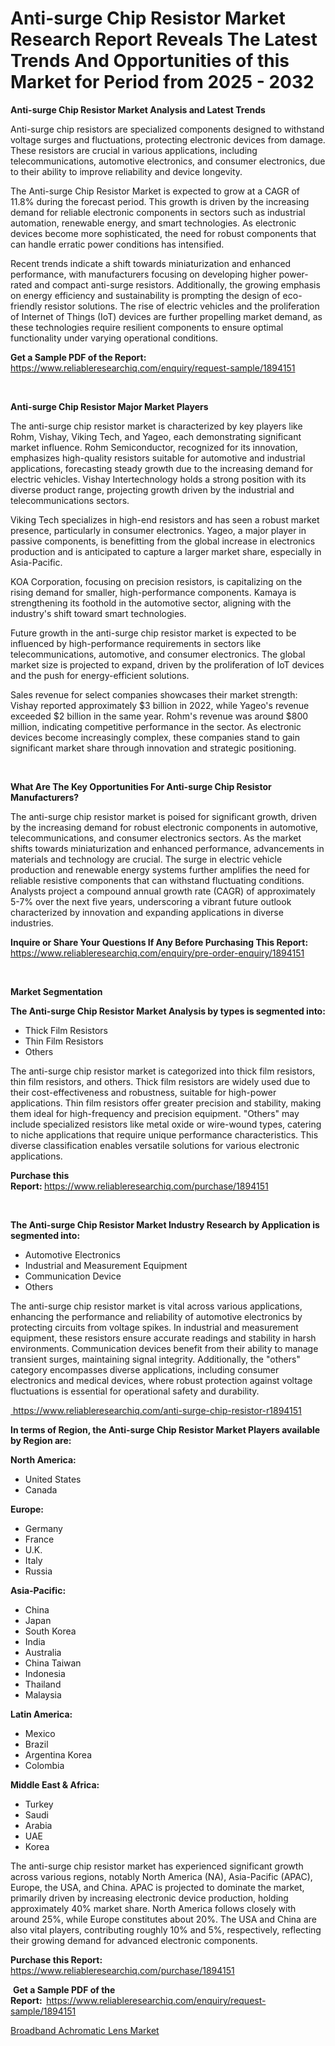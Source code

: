 <p><h1>Anti-surge Chip Resistor Market Research Report Reveals The Latest Trends And Opportunities of this Market for Period from 2025 - 2032</h1></p><p><strong>Anti-surge Chip Resistor Market Analysis and Latest Trends</strong></p>
<p><p>Anti-surge chip resistors are specialized components designed to withstand voltage surges and fluctuations, protecting electronic devices from damage. These resistors are crucial in various applications, including telecommunications, automotive electronics, and consumer electronics, due to their ability to improve reliability and device longevity.</p><p>The Anti-surge Chip Resistor Market is expected to grow at a CAGR of 11.8% during the forecast period. This growth is driven by the increasing demand for reliable electronic components in sectors such as industrial automation, renewable energy, and smart technologies. As electronic devices become more sophisticated, the need for robust components that can handle erratic power conditions has intensified.</p><p>Recent trends indicate a shift towards miniaturization and enhanced performance, with manufacturers focusing on developing higher power-rated and compact anti-surge resistors. Additionally, the growing emphasis on energy efficiency and sustainability is prompting the design of eco-friendly resistor solutions. The rise of electric vehicles and the proliferation of Internet of Things (IoT) devices are further propelling market demand, as these technologies require resilient components to ensure optimal functionality under varying operational conditions.</p></p>
<p><strong>Get a Sample PDF of the Report:&nbsp;</strong> <a href="https://www.reliableresearchiq.com/enquiry/request-sample/1894151?utm_campaign=2309&utm_medium=2&utm_source=Github&utm_content=ia&utm_term=13022025&utm_id=anti-surge-chip-resistor">https://www.reliableresearchiq.com/enquiry/request-sample/1894151</a></p>
<p>&nbsp;</p>
<p><strong>Anti-surge Chip Resistor Major Market Players</strong></p>
<p><p>The anti-surge chip resistor market is characterized by key players like Rohm, Vishay, Viking Tech, and Yageo, each demonstrating significant market influence. Rohm Semiconductor, recognized for its innovation, emphasizes high-quality resistors suitable for automotive and industrial applications, forecasting steady growth due to the increasing demand for electric vehicles. Vishay Intertechnology holds a strong position with its diverse product range, projecting growth driven by the industrial and telecommunications sectors. </p><p>Viking Tech specializes in high-end resistors and has seen a robust market presence, particularly in consumer electronics. Yageo, a major player in passive components, is benefitting from the global increase in electronics production and is anticipated to capture a larger market share, especially in Asia-Pacific.</p><p>KOA Corporation, focusing on precision resistors, is capitalizing on the rising demand for smaller, high-performance components. Kamaya is strengthening its foothold in the automotive sector, aligning with the industry's shift toward smart technologies.</p><p>Future growth in the anti-surge chip resistor market is expected to be influenced by high-performance requirements in sectors like telecommunications, automotive, and consumer electronics. The global market size is projected to expand, driven by the proliferation of IoT devices and the push for energy-efficient solutions.</p><p>Sales revenue for select companies showcases their market strength: Vishay reported approximately $3 billion in 2022, while Yageo's revenue exceeded $2 billion in the same year. Rohm's revenue was around $800 million, indicating competitive performance in the sector. As electronic devices become increasingly complex, these companies stand to gain significant market share through innovation and strategic positioning.</p></p>
<p>&nbsp;</p>
<p><strong>What Are The Key Opportunities For Anti-surge Chip Resistor Manufacturers?</strong></p>
<p><p>The anti-surge chip resistor market is poised for significant growth, driven by the increasing demand for robust electronic components in automotive, telecommunications, and consumer electronics sectors. As the market shifts towards miniaturization and enhanced performance, advancements in materials and technology are crucial. The surge in electric vehicle production and renewable energy systems further amplifies the need for reliable resistive components that can withstand fluctuating conditions. Analysts project a compound annual growth rate (CAGR) of approximately 5-7% over the next five years, underscoring a vibrant future outlook characterized by innovation and expanding applications in diverse industries.</p></p>
<p><strong>Inquire or Share Your Questions If Any Before Purchasing This Report:</strong> <a href="https://www.reliableresearchiq.com/enquiry/pre-order-enquiry/1894151?utm_campaign=2309&utm_medium=2&utm_source=Github&utm_content=ia&utm_term=13022025&utm_id=anti-surge-chip-resistor">https://www.reliableresearchiq.com/enquiry/pre-order-enquiry/1894151</a></p>
<p>&nbsp;</p>
<p><strong>Market Segmentation</strong></p>
<p><strong>The Anti-surge Chip Resistor Market Analysis by types is segmented into:</strong></p>
<p><ul><li>Thick Film Resistors</li><li>Thin Film Resistors</li><li>Others</li></ul></p>
<p><p>The anti-surge chip resistor market is categorized into thick film resistors, thin film resistors, and others. Thick film resistors are widely used due to their cost-effectiveness and robustness, suitable for high-power applications. Thin film resistors offer greater precision and stability, making them ideal for high-frequency and precision equipment. "Others" may include specialized resistors like metal oxide or wire-wound types, catering to niche applications that require unique performance characteristics. This diverse classification enables versatile solutions for various electronic applications.</p></p>
<p><strong>Purchase this Report:&nbsp;</strong><a href="https://www.reliableresearchiq.com/purchase/1894151?utm_campaign=2309&utm_medium=2&utm_source=Github&utm_content=ia&utm_term=13022025&utm_id=anti-surge-chip-resistor">https://www.reliableresearchiq.com/purchase/1894151</a></p>
<p>&nbsp;</p>
<p><strong>The Anti-surge Chip Resistor Market Industry Research by Application is segmented into:</strong></p>
<p><ul><li>Automotive Electronics</li><li>Industrial and Measurement Equipment</li><li>Communication Device</li><li>Others</li></ul></p>
<p><p>The anti-surge chip resistor market is vital across various applications, enhancing the performance and reliability of automotive electronics by protecting circuits from voltage spikes. In industrial and measurement equipment, these resistors ensure accurate readings and stability in harsh environments. Communication devices benefit from their ability to manage transient surges, maintaining signal integrity. Additionally, the "others" category encompasses diverse applications, including consumer electronics and medical devices, where robust protection against voltage fluctuations is essential for operational safety and durability.</p></p>
<p><a href="https://www.reliableresearchiq.com/anti-surge-chip-resistor-r1894151?utm_campaign=2309&utm_medium=2&utm_source=Github&utm_content=ia&utm_term=13022025&utm_id=anti-surge-chip-resistor">&nbsp;https://www.reliableresearchiq.com/anti-surge-chip-resistor-r1894151</a></p>
<p><strong>In terms of Region, the Anti-surge Chip Resistor Market Players available by Region are:</strong></p>
<p>
    <p> <strong> North America: </strong>
        <ul>
            <li>United States</li>
            <li>Canada</li>
        </ul>
        </p> 
    <p> <strong> Europe: </strong>
        <ul>
            <li>Germany</li>
            <li>France</li>
            <li>U.K.</li>
            <li>Italy</li>
            <li>Russia</li>
        </ul>
        </p> 
    <p> <strong> Asia-Pacific: </strong>
        <ul>
            <li>China</li>
            <li>Japan</li>
            <li>South Korea</li>
            <li>India</li>
            <li>Australia</li>
            <li>China Taiwan</li>
            <li>Indonesia</li>
            <li>Thailand</li>
            <li>Malaysia</li>
        </ul>
        </p> 
    <p> <strong> Latin America: </strong>
        <ul>
            <li>Mexico</li>
            <li>Brazil</li>
            <li>Argentina Korea</li>
            <li>Colombia</li>
        </ul>
        </p> 
    <p> <strong> Middle East & Africa: </strong>
        <ul>
            <li>Turkey</li>
            <li>Saudi</li>
            <li>Arabia</li>
            <li>UAE</li>
            <li>Korea</li>
        </ul>
    </p>
    </p>
<p><p>The anti-surge chip resistor market has experienced significant growth across various regions, notably North America (NA), Asia-Pacific (APAC), Europe, the USA, and China. APAC is projected to dominate the market, primarily driven by increasing electronic device production, holding approximately 40% market share. North America follows closely with around 25%, while Europe constitutes about 20%. The USA and China are also vital players, contributing roughly 10% and 5%, respectively, reflecting their growing demand for advanced electronic components.</p></p>
<p><strong>Purchase this Report: </strong><a href="https://www.reliableresearchiq.com/purchase/1894151?utm_campaign=2309&utm_medium=2&utm_source=Github&utm_content=ia&utm_term=13022025&utm_id=anti-surge-chip-resistor">https://www.reliableresearchiq.com/purchase/1894151</a></p>
<p>&nbsp;<strong>Get a Sample PDF of the Report:&nbsp;&nbsp;</strong><a href="https://www.reliableresearchiq.com/enquiry/request-sample/1894151?utm_campaign=2309&utm_medium=2&utm_source=Github&utm_content=ia&utm_term=13022025&utm_id=anti-surge-chip-resistor">https://www.reliableresearchiq.com/enquiry/request-sample/1894151</a></p>
<p><strong></strong></p>
<p><p><a href="https://github.com/triattwood9919/Market-Research-Report-List-1/blob/main/broadband-achromatic-lens-market.md?utm_campaign=2309&utm_medium=2&utm_source=Github&utm_content=ia&utm_term=13022025&utm_id=anti-surge-chip-resistor">Broadband Achromatic Lens Market</a></p></p>